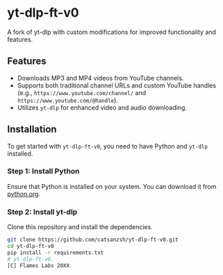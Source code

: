 # yt-dlp-ft-v0

A fork of yt-dlp with custom modifications for improved functionality and features.

## Features
- Downloads MP3 and MP4 videos from YouTube channels.
- Supports both traditional channel URLs and custom YouTube handles (e.g., `https://www.youtube.com/channel/` and `https://www.youtube.com/@handle`).
- Utilizes `yt-dlp` for enhanced video and audio downloading.

## Installation

To get started with `yt-dlp-ft-v0`, you need to have Python and `yt-dlp` installed.

### Step 1: Install Python
Ensure that Python is installed on your system. You can download it from [python.org](https://www.python.org/).

### Step 2: Install yt-dlp
Clone this repository and install the dependencies.

```bash
git clone https://github.com/catsanzsh/yt-dlp-ft-v0.git
cd yt-dlp-ft-v0
pip install -r requirements.txt
# yt-dlp-ft-v0.
[C] Flames Labs 20XX
